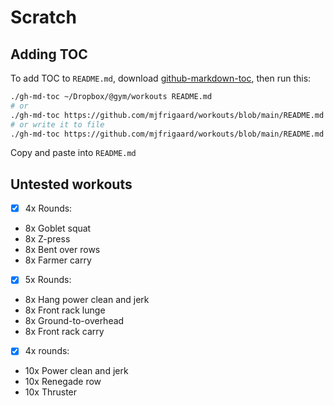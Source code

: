Scratch
=========

## Adding TOC 

To add TOC to `README.md`, download [github-markdown-toc](https://github.com/ekalinin/github-markdown-toc), then run this:

```bash
./gh-md-toc ~/Dropbox/@gym/workouts README.md
# or
./gh-md-toc https://github.com/mjfrigaard/workouts/blob/main/README.md
# or write it to file
./gh-md-toc https://github.com/mjfrigaard/workouts/blob/main/README.md > toc.md
```

Copy and paste into `README.md`

## Untested workouts

- [x] 4x Rounds:
- 8x Goblet squat
- 8x Z-press
- 8x Bent over rows
- 8x Farmer carry

- [x] 5x Rounds:
- 8x Hang power clean and jerk
- 8x Front rack lunge
- 8x Ground-to-overhead
- 8x Front rack carry

- [x] 4x rounds:
- 10x Power clean and jerk
- 10x Renegade row
- 10x Thruster
